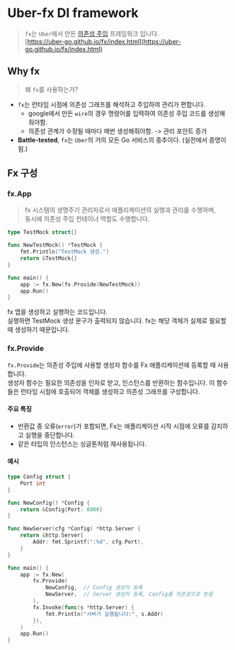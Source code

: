 # Uber-fx DI framework

> `fx`는 `Uber`에서 만든 [의존성 주입](../../Tech/~/di.md) 프레임워크 입니다.  
> [https://uber-go.github.io/fx/index.html](https://uber-go.github.io/fx/index.html)

## Why fx

> 왜 `fx`를 사용하는가?

- `fx`는 런타임 시점에 의존성 그래프를 해석하고 주입하여 관리가 편합니다.
  - google에서 만든 `wire`의 경우 명령어를 입력하여 의존성 주입 코드를 생성해줘야함.
  - 의존성 관계가 수정될 때마다 매번 생성해줘야함. -> 관리 포인트 증가
- **Battle-tested**, `fx`는 `Uber`의 거의 모든 Go 서비스의 중추이다. (실전에서 증명이 됨.)

## Fx 구성

### fx.App

> fx 시스템의 생명주기 관리자로서 애플리케이션의 실행과 관리를 수행하며,  
> 동시에 의존성 주입 컨테이너 역할도 수행합니다.

```go
type TestMock struct{}

func NewTestMock() *TestMock {
    fmt.Println("TestMock 생성.")
    return &TestMock{}
}

func main() {
    app := fx.New(fx.Provide(NewTestMock))
    app.Run()
}
```

fx 앱을 생성하고 실행하는 코드입니다.  
실행하면 TestMock 생성 문구가 출력되지 않습니다. fx는 해당 객체가 실제로 필요할 때 생성하기 때문입니다.

### fx.Provide

`fx.Provide`는 의존성 주입에 사용할 생성자 함수를 Fx 애플리케이션에 등록할 때 사용합니다.  
생성자 함수는 필요한 의존성을 인자로 받고, 인스턴스를 반환하는 함수입니다. 이 함수들은 런타임 시점에 호출되어 객체를 생성하고 의존성 그래프를 구성합니다.

#### 주요 특징

- 반환값 중 오류(`error`)가 포함되면, Fx는 애플리케이션 시작 시점에 오류를 감지하고 실행을 중단합니다.
- 같은 타입의 인스턴스는 싱글톤처럼 재사용됩니다.

#### 예시

```go
type Config struct {
    Port int
}

func NewConfig() *Config {
    return &Config{Port: 8080}
}

func NewServer(cfg *Config) *http.Server {
    return &http.Server{
        Addr: fmt.Sprintf(":%d", cfg.Port),
    }
}

func main() {
    app := fx.New(
        fx.Provide(
            NewConfig,  // Config 생성자 등록
            NewServer,  // Server 생성자 등록, Config를 의존성으로 받음
        ),
        fx.Invoke(func(s *http.Server) {
            fmt.Println("서버가 실행됩니다:", s.Addr)
        }),
    )
    app.Run()
}
```
